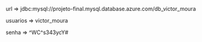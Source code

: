 <p>
url => jdbc:mysql://projeto-final.mysql.database.azure.com/db_victor_moura
</p>
<p>
usuarios => victor_moura
</p>
<p>
senha => ^WC^s343ycY#
</p>
